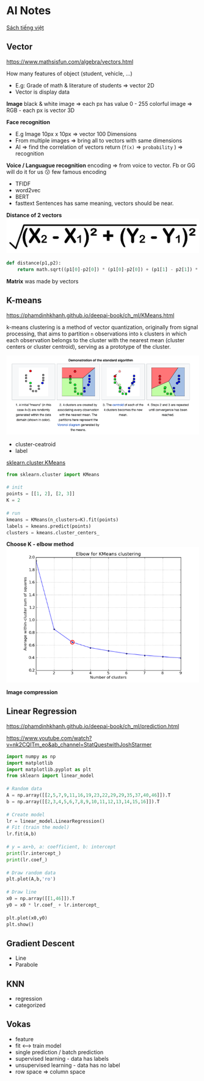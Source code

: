 # AI Notes

[Sách tiếng việt](https://phamdinhkhanh.github.io/content)

## Vector

https://www.mathsisfun.com/algebra/vectors.html

How many features of object (student, vehicle, ...) 
- E.g: Grade of math & literature of students => vector 2D
- Vector is display data

**Image**
black & white image => each px has value 0 - 255 
colorful image => RGB - each px is vector 3D

**Face recognition**
- E.g Image 10px x 10px => vector 100 Dimensions 
- From multiple images => bring all to vectors with same dimensions
- AI => find the correlation of vectors return (`f(x)` => `probability` ) => recognition

**Voice / Languague recognition**
encoding => from voice to vector. Fb or GG will do it for us 😗
few famous encoding
- TFIDF
- word2vec
- BERT
- fasttext
Sentences has same meaning, vectors should be near. 

**Distance of 2 vectors**
![Img](./vector-distance-formula.png) 

```py
def distance(p1,p2):
	return math.sqrt((p1[0]-p2[0]) * (p1[0]-p2[0]) + (p1[1] - p2[1]) * (p1[1] - p2[1]))
```


**Matrix** was made by vectors

## K-means

https://phamdinhkhanh.github.io/deepai-book/ch_ml/KMeans.html

k-means clustering is a method of vector quantization, originally from signal processing, that aims to partition `n` observations into `k` clusters in which each observation belongs to the cluster with the nearest mean (cluster centers or cluster centroid), serving as a prototype of the cluster.

![k-mean](./kmean.png)

- cluster-ceatroid
- label 

[sklearn.cluster.KMeans](https://scikit-learn.org/stable/modules/generated/sklearn.cluster.KMeans.html#sklearn.cluster.KMeans)

```py
from sklearn.cluster import KMeans

# init 
points = [[1, 2], [2, 3]]
K = 2

# run
kmeans = KMeans(n_clusters=K).fit(points) 
labels = kmeans.predict(points)
clusters = kmeans.cluster_centers_
```

**Choose K - elbow method**
![elbow](./elbow.png)

**Image compression**


## Linear Regression

https://phamdinhkhanh.github.io/deepai-book/ch_ml/prediction.html

https://www.youtube.com/watch?v=nk2CQITm_eo&ab_channel=StatQuestwithJoshStarmer

```py
import numpy as np
import matplotlib
import matplotlib.pyplot as plt
from sklearn import linear_model

# Random data
A = np.array([[2,5,7,9,11,16,19,23,22,29,29,35,37,40,46]]).T
b = np.array([[2,3,4,5,6,7,8,9,10,11,12,13,14,15,16]]).T

# Create model
lr = linear_model.LinearRegression()
# Fit (train the model)
lr.fit(A,b)

# y = ax+b, a: coefficient, b: intercept
print(lr.intercept_)
print(lr.coef_)

# Draw random data
plt.plot(A,b,'ro')

# Draw line
x0 = np.array([[1,46]]).T
y0 = x0 * lr.coef_ + lr.intercept_

plt.plot(x0,y0)
plt.show()
```

## Gradient Descent
- Line 
- Parabole

## KNN
- regression
- categorized


## Vokas
- feature
- fit <--> train model
- single prediction / batch prediction
- supervised learning - data has labels 
- unsupervised learning - data has no label
- row space => column space